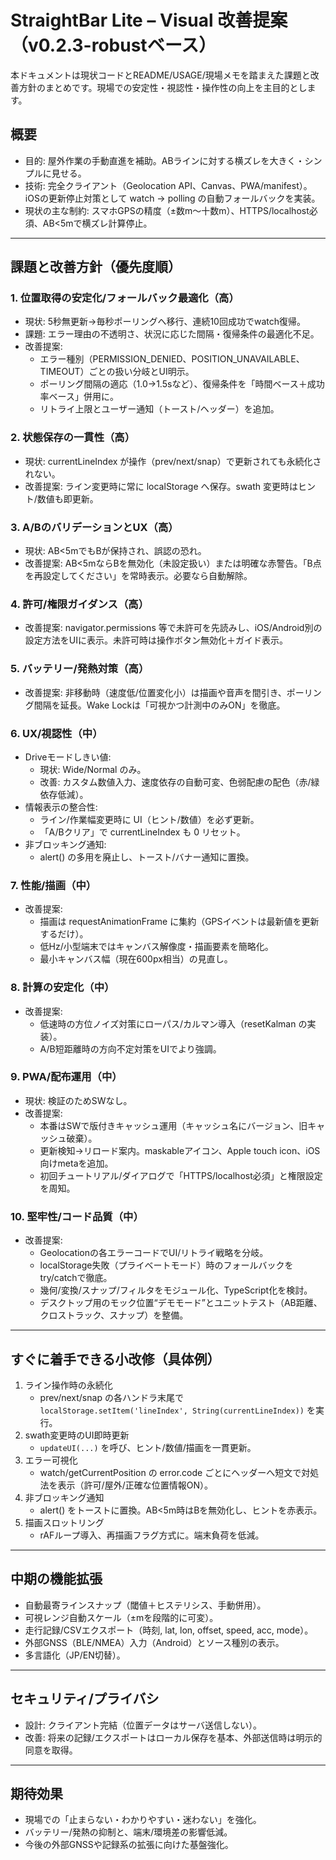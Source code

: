 # StraightBar Lite – Visual 改善提案（v0.2.3-robustベース）

本ドキュメントは現状コードとREADME/USAGE/現場メモを踏まえた課題と改善方針のまとめです。現場での安定性・視認性・操作性の向上を主目的とします。

## 概要
- 目的: 屋外作業の手動直進を補助。ABラインに対する横ズレを大きく・シンプルに見せる。
- 技術: 完全クライアント（Geolocation API、Canvas、PWA/manifest）。iOSの更新停止対策として watch → polling の自動フォールバックを実装。
- 現状の主な制約: スマホGPSの精度（±数m〜十数m）、HTTPS/localhost必須、AB<5mで横ズレ計算停止。

---

## 課題と改善方針（優先度順）

### 1. 位置取得の安定化/フォールバック最適化（高）
- 現状: 5秒無更新→毎秒ポーリングへ移行、連続10回成功でwatch復帰。
- 課題: エラー理由の不透明さ、状況に応じた間隔・復帰条件の最適化不足。
- 改善提案:
  - エラー種別（PERMISSION_DENIED、POSITION_UNAVAILABLE、TIMEOUT）ごとの扱い分岐とUI明示。
  - ポーリング間隔の適応（1.0→1.5sなど）、復帰条件を「時間ベース＋成功率ベース」併用に。
  - リトライ上限とユーザー通知（トースト/ヘッダー）を追加。

### 2. 状態保存の一貫性（高）
- 現状: currentLineIndex が操作（prev/next/snap）で更新されても永続化されない。
- 改善提案: ライン変更時に常に localStorage へ保存。swath 変更時はヒント/数値も即更新。

### 3. A/BのバリデーションとUX（高）
- 現状: AB<5mでもBが保持され、誤認の恐れ。
- 改善提案: AB<5mならBを無効化（未設定扱い）または明確な赤警告。「B点を再設定してください」を常時表示。必要なら自動解除。

### 4. 許可/権限ガイダンス（高）
- 改善提案: navigator.permissions 等で未許可を先読みし、iOS/Android別の設定方法をUIに表示。未許可時は操作ボタン無効化＋ガイド表示。

### 5. バッテリー/発熱対策（高）
- 改善提案: 非移動時（速度低/位置変化小）は描画や音声を間引き、ポーリング間隔を延長。Wake Lockは「可視かつ計測中のみON」を徹底。

### 6. UX/視認性（中）
- Driveモードしきい値:
  - 現状: Wide/Normal のみ。
  - 改善: カスタム数値入力、速度依存の自動可変、色弱配慮の配色（赤/緑依存低減）。
- 情報表示の整合性:
  - ライン/作業幅変更時に UI（ヒント/数値）を必ず更新。
  - 「A/Bクリア」で currentLineIndex も 0 リセット。
- 非ブロッキング通知:
  - alert() の多用を廃止し、トースト/バナー通知に置換。

### 7. 性能/描画（中）
- 改善提案:
  - 描画は requestAnimationFrame に集約（GPSイベントは最新値を更新するだけ）。
  - 低Hz/小型端末ではキャンバス解像度・描画要素を簡略化。
  - 最小キャンバス幅（現在600px相当）の見直し。

### 8. 計算の安定化（中）
- 改善提案:
  - 低速時の方位ノイズ対策にローパス/カルマン導入（resetKalman の実装）。
  - A/B短距離時の方向不定対策をUIでより強調。

### 9. PWA/配布運用（中）
- 現状: 検証のためSWなし。
- 改善提案:
  - 本番はSWで版付きキャッシュ運用（キャッシュ名にバージョン、旧キャッシュ破棄）。
  - 更新検知→リロード案内。maskableアイコン、Apple touch icon、iOS向けmetaを追加。
  - 初回チュートリアル/ダイアログで「HTTPS/localhost必須」と権限設定を周知。

### 10. 堅牢性/コード品質（中）
- 改善提案:
  - Geolocationの各エラーコードでUI/リトライ戦略を分岐。
  - localStorage失敗（プライベートモード）時のフォールバックをtry/catchで徹底。
  - 幾何/変換/スナップ/フィルタをモジュール化、TypeScript化を検討。
  - デスクトップ用のモック位置“デモモード”とユニットテスト（AB距離、クロストラック、スナップ）を整備。

---

## すぐに着手できる小改修（具体例）
1. ライン操作時の永続化
   - prev/next/snap の各ハンドラ末尾で `localStorage.setItem('lineIndex', String(currentLineIndex))` を実行。
2. swath変更時のUI即時更新
   - `updateUI(...)` を呼び、ヒント/数値/描画を一貫更新。
3. エラー可視化
   - watch/getCurrentPosition の error.code ごとにヘッダーへ短文で対処法を表示（許可/屋外/正確な位置情報ON）。
4. 非ブロッキング通知
   - alert() をトーストに置換。AB<5m時はBを無効化し、ヒントを赤表示。
5. 描画スロットリング
   - rAFループ導入、再描画フラグ方式に。端末負荷を低減。

---

## 中期の機能拡張
- 自動最寄ラインスナップ（閾値＋ヒステリシス、手動併用）。
- 可視レンジ自動スケール（±mを段階的に可変）。
- 走行記録/CSVエクスポート（時刻, lat, lon, offset, speed, acc, mode）。
- 外部GNSS（BLE/NMEA）入力（Android）とソース種別の表示。
- 多言語化（JP/EN切替）。

---

## セキュリティ/プライバシ
- 設計: クライアント完結（位置データはサーバ送信しない）。
- 改善: 将来の記録/エクスポートはローカル保存を基本、外部送信時は明示的同意を取得。

---

## 期待効果
- 現場での「止まらない・わかりやすい・迷わない」を強化。
- バッテリー/発熱の抑制と、端末/環境差の影響低減。
- 今後の外部GNSSや記録系の拡張に向けた基盤強化。
